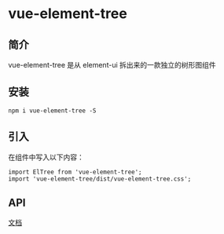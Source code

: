 # vue-element-tree

## 简介

vue-element-tree 是从 element-ui 拆出来的一款独立的树形图组件

## 安装

```
npm i vue-element-tree -S
```

## 引入

在组件中写入以下内容：

```
import ElTree from 'vue-element-tree';
import 'vue-element-tree/dist/vue-element-tree.css';
```

## API

[文档](https://element.eleme.cn/#/zh-CN/component/tree)

